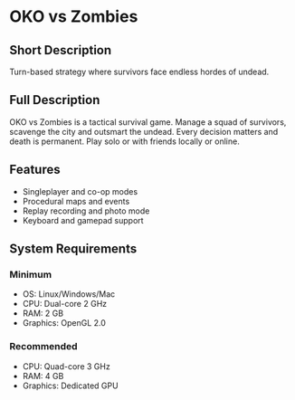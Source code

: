 # OKO vs Zombies

## Short Description
Turn-based strategy where survivors face endless hordes of undead.

## Full Description
OKO vs Zombies is a tactical survival game. Manage a squad of survivors,
scavenge the city and outsmart the undead. Every decision matters and death is
permanent. Play solo or with friends locally or online.

## Features
- Singleplayer and co-op modes
- Procedural maps and events
- Replay recording and photo mode
- Keyboard and gamepad support

## System Requirements
### Minimum
- OS: Linux/Windows/Mac
- CPU: Dual-core 2 GHz
- RAM: 2 GB
- Graphics: OpenGL 2.0

### Recommended
- CPU: Quad-core 3 GHz
- RAM: 4 GB
- Graphics: Dedicated GPU
